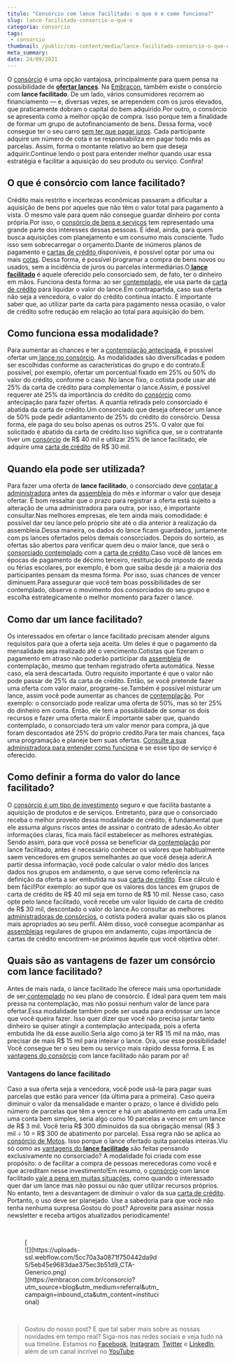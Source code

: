 ```yaml
---
titulo: "Consórcio com lance facilitado: o que é e como funciona?"
slug: lance-facilitado-consorcio-o-que-e
categoria: consorcio
tags:
 - consorcio
thumbnail: /public/cms-content/media/lance-facilitado-consorcio-o-que-e.jpg
meta_summary: 
date: 24/09/2021
---
```

O [consórcio](https://www.embracon.com.br/conhecaoconsorcio/o-que-e-consorcio) é uma opção vantajosa, principalmente para quem pensa na possibilidade de [**ofertar lances**](https://www.embracon.com.br/blog/como-funcionam-os-tipos-de-lances-no-consorcio). Na [Embracon](https://www.embracon.com.br/), também existe o consórcio com **lance facilitado**. De um lado, vários consumidores recorrem ao financiamento — e, diversas vezes, se arrependem com os juros elevados, que praticamente dobram o capital do bem adquirido.Por outro, o consórcio se apresenta como a melhor opção de compra. Isso porque tem a finalidade de formar um grupo de autofinanciamento de bens. Dessa forma, você consegue ter o seu carro [sem ter que pagar juros](https://www.embracon.com.br/blog/consorcio-nao-tem-juros-entenda). Cada participante adquire um número de cota e se responsabiliza em pagar todo mês as parcelas. Assim, forma o montante relativo ao bem que deseja adquirir.Continue lendo o post para entender melhor quando usar essa estratégia e facilitar a aquisição do seu produto ou serviço. Confira!

O que é consórcio com lance facilitado?
---------------------------------------

Crédito mais restrito e incertezas econômicas passaram a dificultar a aquisição de bens por aqueles que não têm o valor total para pagamento à vista. O mesmo vale para quem não consegue guardar dinheiro por conta própria.Por isso, o [consórcio de bens e serviços](http://www.embracon.com.br/conhecaoconsorcio/o-que-e-consorcio) tem representado uma grande parte dos interesses dessas pessoas. É ideal, ainda, para quem busca aquisições com planejamento e um consumo mais consciente. Tudo isso sem sobrecarregar o orçamento.Diante de inúmeros planos de pagamento e [cartas de crédito ](https://www.embracon.com.br/blog/o-que-voce-precisa-saber-sobre-a-carta-de-credito-de-consorcios)disponíveis, é possível optar por uma ou mais [cotas](https://www.embracon.com.br/conhecaoconsorcio/o-que-e-a-cota-de-consorcio). Dessa forma, é possível programar a compra de bens novos ou usados, sem a incidência de juros ou parcelas intermediárias.O[ **lance facilitado**](https://www.embracon.com.br/conhecaoconsorcio/o-que-e-o-lance) é aquele oferecido pelo consorciado sem, de fato, ter o dinheiro em mãos. Funciona desta forma: ao ser [contemplado](https://www.embracon.com.br/blog/como-ser-contemplado-mais-rapido-no-consorcio), ele usa parte da [carta de crédito](https://www.embracon.com.br/blog/quitacao-de-financiamento-como-usar-a-carta-de-credito) para liquidar o valor do lance.Em contrapartida, caso sua oferta não seja a vencedora, o valor do crédito continua intacto. É importante saber que, ao utilizar parte da carta para pagamento nessa ocasião, o valor de crédito sofre redução em relação ao total para aquisição do bem.

Como funciona essa modalidade?
------------------------------

Para aumentar as chances e ter a [contemplação antecipada](https://www.embracon.com.br/blog/como-ser-contemplado-mais-rapido-no-consorcio), é possível ofertar um[ lance no consórcio](https://www.embracon.com.br/blog/como-funcionam-os-tipos-de-lances-no-consorcio). As modalidades são diversificadas e podem ser escolhidas conforme as características do grupo e do contrato.É possível, por exemplo, ofertar um porcentual fixado em 25% ou 50% do valor do crédito, conforme o caso. No lance fixo, o cotista pode usar até 25% da carta de crédito para complementar o lance.Assim, é possível requerer até 25% da importância do crédito do [consórcio](https://www.embracon.com.br/blog/tipos-de-consorcio) como antecipação para fazer ofertas. A quantia retirada pelo consorciado é abatida da carta de crédito.Um consorciado que deseja oferecer um lance de 50% pode pedir adiantamento de 25% do crédito do consórcio. Dessa forma, ele paga do seu bolso apenas os outros 25%. O valor que foi solicitado é abatido da carta de crédito.Isso significa que, se o contratante tiver um [consórcio](https://www.embracon.com.br/conhecaoconsorcio/o-que-e-consorcio) de R$ 40 mil e utilizar 25% de lance facilitado, ele adquire uma [carta de crédito](https://www.embracon.com.br/blog/o-que-voce-precisa-saber-sobre-a-carta-de-credito-de-consorcios) de R$ 30 mil.

Quando ela pode ser utilizada?
------------------------------

Para fazer uma oferta de **lance facilitado**, o consorciado deve <a href="">contatar a administradora</a> antes da [assembleia](https://www.embracon.com.br/blog/assembleia-de-consorcio-como-funciona) do mês e informar o valor que deseja ofertar. É bom ressaltar que o prazo para registrar a oferta está sujeito a alteração de uma administradora para outra, por isso, é importante consultar.Nas melhores empresas, ele tem ainda mais comodidade: é possível dar seu lance pelo próprio site até o dia anterior à realização da assembleia.Dessa maneira, os dados do lance ficam guardados, juntamente com ps lances ofertados pelos demais consorciados. Depois do sorteio, as ofertas são abertos para verificar quem deu o maior lance, que será o [consorciado contemplado](https://www.embracon.com.br/blog/contemplacao-consorcio-carro-como-aumentar-chances) com a [carta de crédito](https://www.embracon.com.br/blog/o-que-voce-precisa-saber-sobre-a-carta-de-credito-de-consorcios).Caso você dê lances em épocas de pagamento de décimo terceiro, restituição do imposto de renda ou férias escolares, por exemplo, é bom que saiba desde já: a maioria dos participantes pensam da mesma forma. Por isso, suas chances de vencer diminuem.Para assegurar que você tem boas possibilidades de ser contemplado, observe o movimento dos consorciados do seu grupo e escolha estrategicamente o melhor momento para fazer o lance.

Como dar um lance facilitado?
-----------------------------

Os interessados em ofertar o lance facilitado precisam atender alguns requisitos para que a oferta seja aceita. Um deles é que o pagamento da mensalidade seja realizado até o vencimento.Cotistas que fizeram o pagamento em atraso não poderão participar da [assembleia](https://www.embracon.com.br/blog/assembleia-de-consorcio-como-funciona) de contemplação, mesmo que tenham registrado oferta automática. Nesse caso, ela será descartada. Outro requisito importante é que o valor não pode passar de 25% da carta de crédito. Então, se você pretende fazer uma oferta com valor maior, programe-se.Também é possível misturar um lance, assim você pode aumentar as chances de [contemplação](http://embracon.com.br/blog/contemplacao-no-consorcio-de-imoveis-como-funciona). Por exemplo: o consorciado pode realizar uma oferta de 50%, mas só ter 25% do dinheiro em conta. Então, ele tem a possibilidade de somar os dois recursos e fazer uma oferta maior.É importante saber que, quando contemplado, o consorciado terá um valor menor para compra, já que foram descontados até 25% do próprio crédito.Para ter mais chances, faça uma programação e planeje bem suas ofertas. [Consulte a sua administradora para entender como funciona](https://www.embracon.com.br/blog/afinal-o-que-uma-administradora-de-consorcio-faz) e se esse tipo de serviço é oferecido.

Como definir a forma do valor do lance facilitado?
--------------------------------------------------

O [consórcio é um tipo de investimento](https://www.embracon.com.br/blog/tipos-de-consorcio) seguro e que facilita bastante a aquisição de produtos e de serviços. Entretanto, para que o consorciado receba o melhor proveito dessa modalidade de crédito, é fundamental que ele assuma alguns riscos antes de assinar o contrato de adesão.Ao obter informações claras, fica mais fácil estabelecer as melhores estratégias. Sendo assim, para que você possa se beneficiar da[ contemplação](http://embracon.com.br/blog/contemplacao-no-consorcio-de-imoveis-como-funciona) por lance facilitado, antes é necessário conhecer os valores que habitualmente saem vencedores em grupos semelhantes ao que você deseja aderir.A partir dessa informação, você pode calcular o valor médio dos lances dados nos grupos em andamento, o que serve como referência na definição da oferta a ser embutida na sua [carta de crédito](https://www.embracon.com.br/blog/o-que-voce-precisa-saber-sobre-a-carta-de-credito-de-consorcios). Esse cálculo é bem fácil!Por exemplo: ao supor que os valores dos lances em grupos de carta de crédito de R$ 40 mil seja em torno de R$ 10 mil. Nesse caso, caso opte pelo lance facilitado, você recebe um valor líquido de carta de crédito de R$ 30 mil, descontado o valor do lance.Ao consultar as melhores [administradoras de consórcios](https://www.embracon.com.br/blog/afinal-o-que-uma-administradora-de-consorcio-faz), o cotista poderá avaliar quais são os planos mais apropriados ao seu perfil. Além disso, você consegue acompanhar as [assembleias](https://www.embracon.com.br/blog/assembleia-de-consorcio-como-funciona) regulares de grupos em andamento, cujas importância de cartas de crédito encontrem-se próximos àquele que você objetiva obter.

Quais são as vantagens de fazer um consórcio com lance facilitado?
------------------------------------------------------------------

Antes de mais nada, o lance facilitado lhe oferece mais uma oportunidade de ser[ contemplado](https://www.embracon.com.br/blog/como-ser-contemplado-mais-rapido-no-consorcio) no seu plano de consórcio. É ideal para quem tem mais pressa na contemplação, mas não possui nenhum valor de lance para ofertar.Essa modalidade também pode ser usada para endossar um lance que você queira fazer. Isso quer dizer que você não precisa juntar tanto dinheiro se quiser atingir a contemplação antecipada, pois a oferta embutida lhe dá esse auxílio.Seria algo como já ter R$ 15 mil na mão, mas precisar de mais R$ 15 mil para inteirar o lance. Ora, use esse possibilidade! Você consegue ter o seu bem ou serviço mais rápido dessa forma. E as [vantagens do consórcio](https://www.embracon.com.br/blog/confira-10-vantagens-indiscutiveis-do-consorcio) com lance facilitado não param por aí!

### Vantagens do lance facilitado

Caso a sua oferta seja a vencedora, você pode usá-la para pagar suas parcelas que estão para vencer (da última para a primeira). Caso queira diminuir o valor da mensalidade e manter o prazo, o lance é dividido pelo número de parcelas que têm a vencer e há um abatimento em cada uma.Em uma conta bem simples, seria algo como 10 parcelas a vencer em um lance de R$ 3 mil. Você teria R$ 300 diminuídos da sua obrigação mensal (R$ 3 mil ÷ 10 = R$ 300 de abatimento por parcela). Essa regra não se aplica ao [consórcio de Motos](https://www.embracon.com.br/consorcio-motos). Isso porque o lance ofertado quita parcelas inteiras.Viu só como as [vantagens do **lance facilitado**](https://www.embracon.com.br/conhecaoconsorcio/o-que-e-o-lance) são feitas pensando exclusivamente no consorciado? A modalidade foi criada com esse propósito: o de facilitar a compra de pessoas merecedoras como você e que acreditam nesse investimento!Em resumo, o [consórcio](https://www.embracon.com.br/blog/tipos-de-consorcio) com lance facilitado [vale a pena em muitas situações](https://www.embracon.com.br/blog/em-quais-situacoes-vale-a-pena-fazer-um-consorcio-entenda-aqui), como quando o interessado quer dar um lance mas não possui ou não quer utilizar recursos próprios. No entanto, tem a desvantagem de diminuir o valor da sua [carta de crédito](https://www.embracon.com.br/blog/o-que-voce-precisa-saber-sobre-a-carta-de-credito-de-consorcios). Portanto, o uso deve ser planejado. Use a sabedoria para que você não tenha nenhuma surpresa.Gostou do post? Aproveite para assinar nossa newsletter e receba artigos atualizados periodicamente!

‍

<figure class="w-richtext-figure-type-image w-richtext-align-center" style="max-width:310px">[<div>![](https://uploads-ssl.webflow.com/5cc70a3a0871f750442da9d5/5eb45e9683dae375ec3b51d9_CTA-Generico.png)</div>](https://embracon.com.br/consorcio?utm_source=blog&utm_medium=referral&utm_campaign=inbound_cta&utm_content=institucional)</figure>‍

> Gostou do nosso post? E que tal saber mais sobre as nossas novidades em tempo real? Siga-nos nas redes sociais e veja tudo na sua timeline. Estamos no [Facebook](https://www.facebook.com/embracon/), [Instagram](https://www.instagram.com/embraconoficial/), [Twitter](https://twitter.com/embracon) e [LinkedIn](https://www.linkedin.com/company/1018875/), além de um canal incrível no [YouTube](https://www.youtube.com/channel/UCL-Y0mv9zc73Iek48NLUBzQ).
